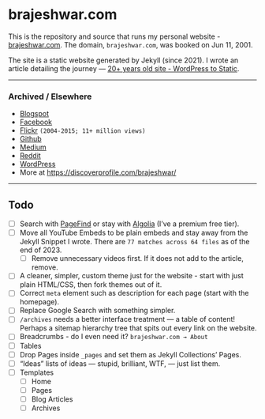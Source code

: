 # brajeshwar.com

This is the repository and source that runs my personal website - [brajeshwar.com](https://brajeshwar.com). The domain, `brajeshwar.com`, was booked on Jun 11, 2001.

The site is a static website generated by Jekyll (since 2021). I wrote an article detailing the journey — [20+ years old site - WordPress to Static](https://brajeshwar.com/2021/brajeshwar.com-2021/).

---
### Archived / Elsewhere

- [Blogspot](http://brajeshwar.blogspot.com)
- [Facebook](https://www.facebook.com/brajeshwar/)
- [Flickr](https://www.flickr.com/photos/brajeshwar/) `(2004-2015; 11+ million views)`
- [Github](http://github.com/brajeshwar)
- [Medium](https://medium.com/@brajeshwar)
- [Reddit](https://www.reddit.com/user/Brajeshwar/)
- [WordPress](https://profiles.wordpress.org/brajeshwar/)
- More at https://discoverprofile.com/brajeshwar/

---
## Todo

- [ ] Search with [PageFind](https://pagefind.app) or stay with [Algolia](https://algolia.com/) (I’ve a premium free tier).
- [ ] Move all YouTube Embeds to be plain embeds and stay away from the Jekyll Snippet I wrote. There are `77 matches across 64 files` as of the end of 2023.
	- [ ] Remove unnecessary videos first. If it does not add to the article, remove.
- [ ] A cleaner, simpler, custom theme just for the website - start with just plain HTML/CSS, then fork themes out of it.
- [ ] Correct `meta` element such as description for each page (start with the homepage).
- [ ] Replace Google Search with something simpler.
- [ ] `/archives` needs a better interface treatment — a table of content! Perhaps a sitemap hierarchy tree that spits out every link on the website.
- [ ] Breadcrumbs - do I even need it? `brajeshwar.com → About`
- [ ] Tables
- [ ] Drop Pages inside `_pages` and set them as Jekyll Collections’ Pages.
- [ ] “Ideas” lists of ideas — stupid, brilliant, WTF, — just list them.
- [ ] Templates
	- [ ] Home
	- [ ] Pages
	- [ ] Blog Articles
	- [ ] Archives